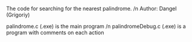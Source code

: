 The code for searching for the nearest palindrome. /n
Author: Dangel (Grigoriy)

palindrome.c (.exe) is the main program /n
palindromeDebug.c (.exe) is a program with comments on each action
